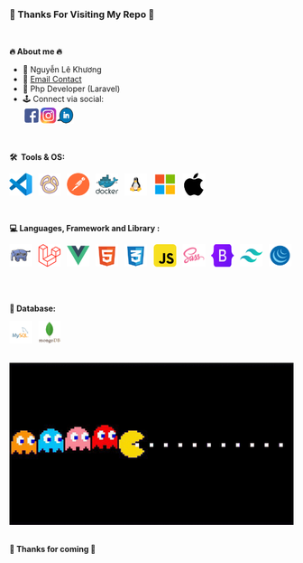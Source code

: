 ### 💛 Thanks For Visiting My Repo 💚

<br/>

**🔥 About me 🔥**

- 💬 Nguyễn Lê Khương
- 📮 [Email Contact](lekhuong190602@gmail.com)
- 💼 Php Developer (Laravel)
- 🕹 Connect via social:
  <div>
    <a href="https://www.facebook.com/profile.php?id=100025818789387">
    <img align="left" alt="Facebook" width="30" height="30" src="./assets/gifs/fb.gif" />
    </a>
    <a href="https://www.instagram.com/lekhuong1906/">
    <img align="left" alt="instagram" width="30" height="30" src="./assets/gifs/ins.gif" />
    </a>
    <a href="https://www.linkedin.com/in/khuongng190602/">
    <img align="left" alt="linkedin" width="30" height="30" src="./assets/gifs/link.gif" />
    </a>
  </div>

<br>
<br>
<br>

**🛠 &nbsp;Tools & OS:**

<code><img src="./assets/icon/vscode-original.svg" title="vscode" alt="vscode" width="40" height="40"/>&nbsp;</code><!-- VsCode -->
<code><img src="./assets/icon/navicat.svg" title="Navicat" alt="navicat" width="40" height="40"/>&nbsp;</code><!-- Navicat -->
<code><img src="./assets/icon/getpostman-icon.svg" title="Postman" alt="Postman" width="40" height="40"/>&nbsp;</code><!-- Postman -->
<code><img src="./assets/icon/docker.svg" title="Docker" alt="docker" width="40" height="40"/>&nbsp;</code><!-- Docker -->
<code><img src="./assets/icon/linux.svg" title="Linux" alt="linux" width="40" height="40"/>&nbsp;</code><!-- Linux -->
<code><img src="./assets/icon/windown-os.svg" title="Windown OS" alt="windown" width="40" height="40"/>&nbsp;</code><!-- Windown Os -->
<code><img src="./assets/icon/mac-os.svg" title="MacOS" alt="mac" width="40" height="40"/>&nbsp;</code><!-- MacOS -->


<br/>

**:computer:&nbsp;Languages, Framework and Library :**

<div>

<code><img src="./assets/icon/php.svg" title="Php" alt="php" width="40" height="40"/>&nbsp;</code> <!-- Php -->
<code><img src="./assets/icon/laravel.svg" title="Laravel" alt="laravel" width="40" height="40"/>&nbsp;</code> <!-- Laravel -->
<code><img src="./assets/icon/vue.svg" title="Vue3" alt="vue3" width="40" height="40"/>&nbsp;</code> <!-- Vue 3-->
<code><img src="./assets/icon/html.svg" title="HTML5" alt="HTML" width="40" height="40"/>&nbsp;</code><!-- Html -->
<code><img src="./assets/icon/css.svg"  title="CSS3" alt="CSS" width="40" height="40"/>&nbsp;</code> <!-- Css -->
<code><img src="./assets/icon/js.svg" title="JavaScript" alt="javaScript" width="40" height="40"/>&nbsp;</code> <!-- Js -->
<code><img src="./assets/icon/sass.svg"  title="SASS" alt="SASS" width="40" height="40"/>&nbsp;</code><!-- Sass -->
<code><img src="./assets/icon/bootstrap.svg" title="Bootstrap" alt="bootstrap" width="40" height="40"/>&nbsp;</code> <!-- Bootstrap -->
<code><img src="./assets/icon/tailwindcss.svg" title="TailwindCss" alt="tailwindcss" width="40" height="40"/>&nbsp;</code> <!-- Tailwind -->
<code><img src="./assets/icon/jquery.svg" title="Jquery" alt="jquery" width="40" height="40"/>&nbsp;</code> <!-- Jquery-->

</div>
<br/>

**:office:&nbsp;Database:**

<div>

<code><img src="./assets/icon/mysql.svg" title="MySQL"  alt="MySql" width="40" height="40"/>&nbsp;</code> <!-- MySql-->
<code><img src="./assets/icon/mongodb-original-wordmark.svg" title="MongoDb" alt="mongodb" width="40" height="40"/>&nbsp;</code> <!-- MongoDb-->

<!-- <code><img src="./assets/icon/redis-original-wordmark.svg" title="redis" alt="redis" width="40" height="40"/>&nbsp;</code> Redis -->

</div>
<br/>

<div align="center">
  <div>
    <img src="./assets/gifs/pacman.gif">
  </div>
</div>
<br/>

**💚 Thanks for coming 💛**

<!-- <p align="center"><img src="https://komarev.com/ghpvc/?username=mainhatnam&style=flat-square&color=blueviolet" alt="profile view"></p> -->
